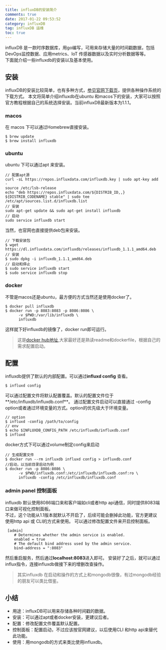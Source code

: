 ```yaml
---
title: influxDB的安装简介 
comments: true
date: 2017-01-22 09:53:52
category: influxDB
tag: influxDB 运维
toc: true
---
```

influxDB 是一款时序数据库，用go编写，可用来存储大量的时间戳数据，包括DevOps监控数据、应用metrics、IoT 传感器数据以及实时分析数据等等。  
下面就介绍一些influxdb的安装以及基本使用。
<!--more-->
## 安装
influxDB的安装比较简单，也有多种方式，[参见官网下载页](https://www.influxdata.com/downloads/#influxdb)，提供各种操作系统的下载方式。
本文将简单介绍influxdb在ubuntu 和macos下的安装，大家可以按照官方教程根据自己的系统选择安装。当前influxDB最新版本为1.1.1。

### macos
在 macos 下可以通过Homebrew直接安装。
```
$ brew update
$ brew install influxdb
```
### ubuntu
ubuntu 下可以通过apt 来安装。
```
// 配置apt源
curl -sL https://repos.influxdata.com/influxdb.key | sudo apt-key add -
source /etc/lsb-release
echo "deb https://repos.influxdata.com/${DISTRIB_ID,,} ${DISTRIB_CODENAME} stable" | sudo tee /etc/apt/sources.list.d/influxdb.list
// 安装
sudo apt-get update && sudo apt-get install influxdb
// 启动
sudo service influxdb start
```
当然，也官网也直接提供deb包来安装。
```
// 下载安装包
$ wget https://dl.influxdata.com/influxdb/releases/influxdb_1.1.1_amd64.deb
// 安装
$ sudo dpkg -i influxdb_1.1.1_amd64.deb
// 启动和停止
$ sudo service influxdb start
$ sudo service influxdb stop
```
### docker
不管是macos还是ubuntu，最方便的方式当然还是使用docker了。
```
$ docker pull influxdb
$ docker run -p 8083:8083 -p 8086:8086 \
      -v $PWD:/var/lib/influxdb \
      influxdb
```
这样就下好influxdb的镜像了，docker run即可运行。
> 这是[docker hub地址](https://hub.docker.com/_/influxdb/),大家最好还是熟读readme和dockerfile，根据自己的需求配置启动。  

## 配置
influxdb提供了默认的内部配置。可以通过**influxd config** 查看。
```
$ influxd config
```
可以通过配置文件将默认配置覆盖。默认的配置文件位于**/etc/influxdb/influxdb.conf**。
通过配置文件启动可以直接通过 -config option或者通过环境变量的方式。option的优先级大于环境变量。
```
// option
$ influxd -config /path/to/config
// env
$ echo $INFLUXDB_CONFIG_PATH /etc/influxdb/influxdb.conf
$ influxd
```
docker方式下可以通过volume制定config来启动
```
// 生成配置文件
$ docker run --rm influxdb influxd config > influxdb.conf
//启动，以当前目录启动为例
$ docker run -p 8086:8086 \
      -v $PWD/influxdb.conf:/etc/influxdb/influxdb.conf:ro \
      influxdb -config /etc/influxdb/influxdb.conf
```
### admin panel 控制面板
influxdb 默认使用8086端口来和客户端如cli或者http api通信，同时提供8083端口来做可视化控制面板。  
不过，这个功能从1.1版本就默认不开启了，后续可能会删掉此功能，官方更建议使用http api 或 CLI的方式来使用。
可以通过修改配置文件来开启控制面板。
```
 [admin]
    # Determines whether the admin service is enabled.
    enabled = true
    # The default bind address used by the admin service.
    bind-address = ":8083"
```  
然后重启服务，然后通过**localhost:8083**进入即可。
安装好了之后，就可以通过influx指令，连接influxdb做接下来的增删改查操作。
> 其实influxdb 在启动和操作的方式上和mongodb很像，有过mongodb经验的朋友可以类比借鉴。

## 小结
- 用途：influxDB可以用来存储各种时间戳的数据。
- 安装：可以通过apt或者docker安装，更建议后者。
- 配置：修改配置文件覆盖默认配置。
- 控制面板：配置启动，不过应该按官网建议，以后使用CLI 和http api来替代此功能。
- 使用：用mongodb的方式来类比使用influxdb。

